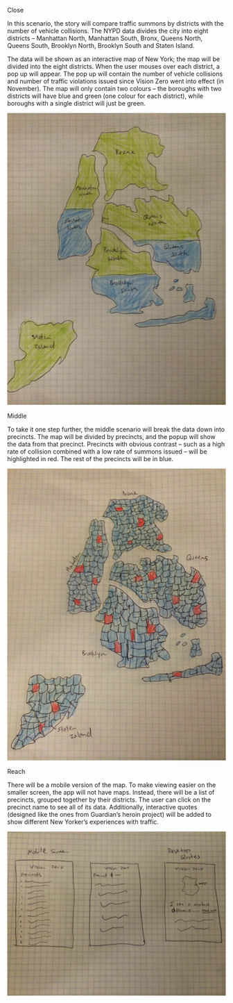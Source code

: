Close

In this scenario, the story will compare traffic summons by districts with the number of vehicle collisions.  The NYPD data divides the city into eight districts – Manhattan North, Manhattan South, Bronx, Queens North, Queens South, Brooklyn North, Brooklyn South and Staten Island.    

The data will be shown as an interactive map of New York; the map will be divided into the eight districts.  When the user mouses over each district, a pop up will appear.  The pop up will contain the number of vehicle collisions and number of traffic violations issued since Vision Zero went into effect (in November).  The map will only contain two colours – the boroughs with two districts will have blue and green (one colour for each district), while boroughs with a single district will just be green.

![This is an image of my close scenario](https://raw.githubusercontent.com/jennylwang/VisionZero/c050fa63247d6300126d3b3abc948feacdee06fa/Images/close.JPG)

Middle

To take it one step further, the middle scenario will break the data down into precincts.  The map will be divided by precincts, and the popup will show the data from that precinct.  Precincts with obvious contrast – such as a high rate of collision combined with a low rate of summons issued – will be highlighted in red.  The rest of the precincts will be in blue.   

![This is an image of my middle scenario](https://raw.githubusercontent.com/jennylwang/VisionZero/master/Images/middle.JPG)

Reach

There will be a mobile version of the map.  To make viewing easier on the smaller screen, the app will not have maps.  Instead, there will be a list of precincts, grouped together by their districts.  The user can click on the precinct name to see all of its data.  Additionally, interactive quotes (designed like the ones from Guardian’s heroin project) will be added to show different New Yorker’s experiences with traffic.    

![This is an image of my reach scenario](https://raw.githubusercontent.com/jennylwang/VisionZero/master/Images/reach.JPG)
